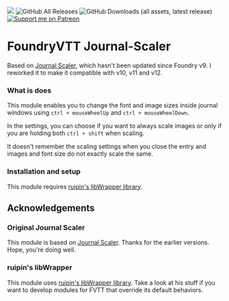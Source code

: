 ![](https://img.shields.io/badge/Foundry-v12-informational) 
![GitHub All Releases](https://img.shields.io/github/downloads/Syrious/foundryvtt-journal-font-scaler/total?label=Downloads+Total)
![GitHub Downloads (all assets, latest release)](https://img.shields.io/github/downloads/Syrious/foundryvtt-journal-font-scaler/latest/total?label=Downloads+Latest)
[![Support me on Patreon](https://img.shields.io/endpoint.svg?url=https%3A%2F%2Fshieldsio-patreon.vercel.app%2Fapi%3Fusername%3DSyriousWorkshop%26type%3Dpatrons&style=flat)](https://patreon.com/SyriousWorkshop)

# FoundryVTT Journal-Scaler
Based on [Journal Scaler](https://github.com/jegasus/journal-scaler), which hasn't been updated since Foundry v9.
I reworked it to make it compatible with v10, v11 and v12.

### What is does
This module enables you to change the font and image sizes inside journal windows 
using `ctrl + mouseWheelUp` and `ctrl + mouseWheelDown`.

In the settings,
you can choose if you want to always scale images or only if you are holding both `ctrl + shift` when scaling.

It doesn't remember
the scaling settings when you close the entry and images and font size do not exactly scale the same.

### Installation and setup
This module requires [ruipin's libWrapper library](https://github.com/ruipin/fvtt-lib-wrapper).

## Acknowledgements
### Original Journal Scaler
This module is based on [Journal Scaler](https://github.com/jegasus/journal-scaler). Thanks for the earlier versions. Hope, you're doing well.

### ruipin's libWrapper
This module uses [ruipin's libWrapper library](https://github.com/ruipin/fvtt-lib-wrapper). Take a look at his stuff if you want to develop modules for FVTT that override its default behaviors.
